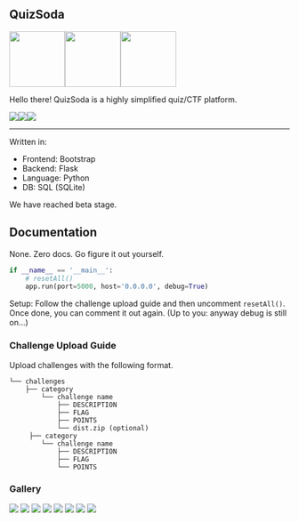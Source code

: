 ## QuizSoda

<img src='static/logo.png' width=100px><img src='static/logo.png' width=100px><img src='static/logo.png' width=100px>  

Hello there! QuizSoda is a highly simplified quiz/CTF platform.  

<img src="https://img.shields.io/badge/Stage-Beta-60B932?style=plastic"><img src="https://img.shields.io/badge/-Flask%202.2.x-black?logo=flask&style=plastic"><img src="https://img.shields.io/badge/-SQLite%203.x-003B57?logo=SQLite&style=plastic">

---

Written in:
- Frontend: Bootstrap
- Backend: Flask
- Language: Python
- DB: SQL (SQLite)

We have reached beta stage.

## Documentation

None. Zero docs. Go figure it out yourself.

```python
if __name__ == '__main__':
    # resetAll()
    app.run(port=5000, host='0.0.0.0', debug=True)
```

Setup: Follow the challenge upload guide and then uncomment `resetAll()`.  
Once done, you can comment it out again. (Up to you: anyway debug is still on...)

### Challenge Upload Guide

Upload challenges with the following format.

```
└── challenges
    ├── category
        └── challenge name
            ├── DESCRIPTION
            ├── FLAG
            ├── POINTS
            └── dist.zip (optional)
     ├── category
        └── challenge name
            ├── DESCRIPTION
            ├── FLAG
            └── POINTS
```

### Gallery

<img src="./docs/home.PNG">
<img src="./docs/register.PNG">
<img src="./docs/login.PNG">
<img src="./docs/ChallengesBefore.PNG">
<img src="./docs/ChallengesAfter.PNG">
<img src="./docs/ChallengeModal.PNG">
<img src="./docs/Leaderboard.PNG">
<img src="./docs/Account.PNG">
